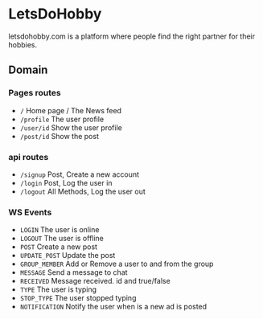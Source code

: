 # LetsDoHobby

letsdohobby.com is a platform where people find the right partner for their hobbies.

## Domain

### Pages routes

- `/` Home page / The News feed
- `/profile` The user profile
- `/user/id` Show the user profile
- `/post/id` Show the post

### api routes

- `/signup` Post, Create a new account
- `/login` Post, Log the user in
- `/logout` All Methods, Log the user out

### WS Events

- `LOGIN` The user is online
- `LOGOUT` The user is offline
- `POST` Create a new post
- `UPDATE_POST` Update the post
- `GROUP_MEMBER` Add or Remove a user to and from the group
- `MESSAGE` Send a message to chat
- `RECEIVED` Message received. id and true/false
- `TYPE` The user is typing
- `STOP_TYPE` The user stopped typing
- `NOTIFICATION` Notify the user when is a new ad is posted
